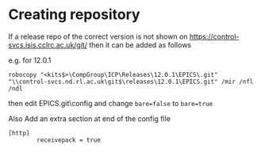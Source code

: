 # Creating repository

If a release repo of the correct version is not shown on https://control-svcs.isis.cclrc.ac.uk/git/ then it can be added as follows

e.g. for 12.0.1
```
robocopy "<kits$>\CompGroup\ICP\Releases\12.0.1\EPICS\.git" "\\control-svcs.nd.rl.ac.uk\git$\releases\12.0.1\EPICS.git" /mir /nfl /ndl
```
then edit EPICS.git\config and  change    `bare=false`   to   `bare=true`

Also Add an extra section at end of the config file
```
[http]
        receivepack = true
```
